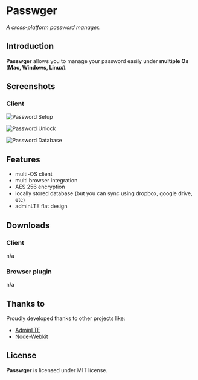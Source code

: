 # Passwger
_A cross-platform password manager._

## Introduction

**Passwger** allows you to manage your password easily under **multiple Os** (**Mac, Windows, Linux**).

## Screenshots

### Client

![Password Setup](https://raw.githubusercontent.com/passwger/passwger-core/master/screenshots/screen3.png)

![Password Unlock](https://raw.githubusercontent.com/passwger/passwger-core/master/screenshots/screen2.png)

![Password Database](https://raw.githubusercontent.com/passwger/passwger-core/master/screenshots/screen1.png)


## Features

- multi-OS client
- multi browser integration
- AES 256 encryption
- locally stored database (but you can sync using dropbox, google drive, etc)
- adminLTE flat design

## Downloads

### Client
n/a

### Browser plugin
n/a

## Thanks to
Proudly developed thanks to other projects like:

- [AdminLTE](https://github.com/almasaeed2010/AdminLTE)
- [Node-Webkit](https://github.com/rogerwang/node-webkit)

## License

**Passwger** is licensed under MIT license.
